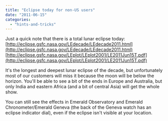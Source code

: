 ```yaml
---
title: "Eclipse today for non-US users"
date: "2011-06-15"
categories: 
  - "hints-and-tricks"
---
```


Just a quick note that there is a total lunar eclipse today: [http://eclipse.gsfc.nasa.gov/LEdecade/LEdecade2011.html](http://eclipse.gsfc.nasa.gov/LEdecade/LEdecade2011.html)  
[http://eclipse.gsfc.nasa.gov/LEplot/LEplot2001/LE2011Jun15T.pdf](http://eclipse.gsfc.nasa.gov/LEplot/LEplot2001/LE2011Jun15T.pdf)

It's the longest and deepest lunar eclipse of the decade, but unfortunately most of our customers will miss it because the moon will be below the horizon. You'll be able to see a bit of the ends in Europe and Australia, but only India and eastern Africa (and a bit of central Asia) will get the whole show.

You can still see the effects in Emerald Observatory and Emerald Chronometer/Emerald Geneva (the back of the Geneva watch has an eclipse indicator dial), even if the eclipse isn't visible at your location.
